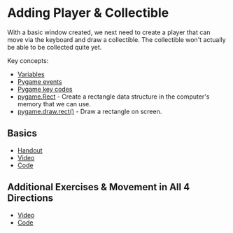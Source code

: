 # Adding Player & Collectible

With a basic window created, we next need to create a player that
can move via the keyboard and draw a collectible.  The collectible
won't actually be able to be collected quite yet.

Key concepts:
- [Variables](../../../python_basics/variables.md)
- [Pygame events](https://www.pygame.org/docs/ref/event.html)
- [Pygame key codes](https://www.pygame.org/docs/ref/key.html)
- [pygame.Rect](https://www.pygame.org/docs/ref/rect.html) - Create a rectangle data structure in the computer's memory that we can use.
- [pygame.draw.rect()](https://www.pygame.org/docs/ref/draw.html#pygame.draw.rect) - Draw a rectangle on screen.

Basics
------
- [Handout](https://docs.google.com/document/d/1dRpMrpgbh4btE8gOV-qN4w7l2z0UYjagXES4fjgOptg/)
- [Video](https://www.youtube.com/watch?v=zUUHFUUIpTE)
- [Code](https://docs.google.com/document/d/1dRpMrpgbh4btE8gOV-qN4w7l2z0UYjagXES4fjgOptg/)

Additional Exercises & Movement in All 4 Directions
---------------------------------------------------
- [Video](https://www.youtube.com/watch?v=JjbT2PPDRnE)
- [Code](https://github.com/jpike/PythonProgrammingForKids/blob/master/Pygame/Pygame2.3_PlayerMove4Directions.py)
